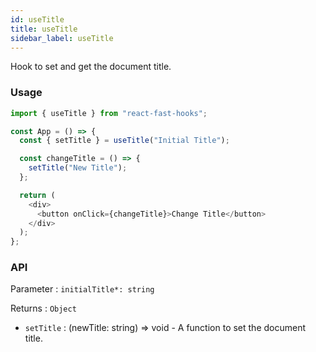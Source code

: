 ```yaml
---
id: useTitle
title: useTitle
sidebar_label: useTitle
---
```


Hook to set and get the document title.

### Usage

```typescript
import { useTitle } from "react-fast-hooks";

const App = () => {
  const { setTitle } = useTitle("Initial Title");

  const changeTitle = () => {
    setTitle("New Title");
  };

  return (
    <div>
      <button onClick={changeTitle}>Change Title</button>
    </div>
  );
};
```

### API

Parameter : `initialTitle*: string` 

Returns : `Object`

- `setTitle` : (newTitle: string) => void - A function to set the document title.
